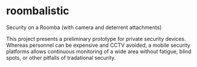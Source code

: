 # roombalistic

Security on a Roomba (with camera and deterrent attachments)

This project presents a preliminary prototype for private security devices. Whereas personnel can be expensive and CCTV avoided, a mobile security platforms allows continuous monitoring of a wide area without fatigue, blind spots, or other pitfalls of tradational security.
